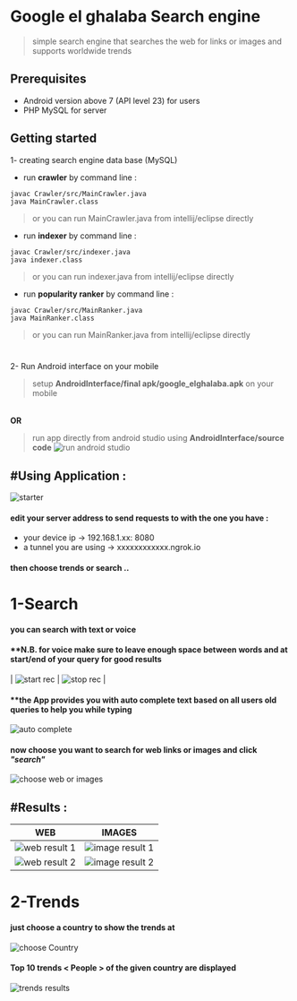 
# Google el ghalaba Search engine
>   simple search engine that searches the web for links or images and supports worldwide trends
## Prerequisites

 

* Android version above 7 (API level 23) for users
* PHP MySQL for server


## Getting started
1- creating search engine data base (MySQL)

- run **crawler** by command line :

```
javac Crawler/src/MainCrawler.java
java MainCrawler.class
```
>   or you can run MainCrawler.java from intellij/eclipse directly
- run **indexer** by command line :

```
javac Crawler/src/indexer.java
java indexer.class
```
>   or you can run indexer.java from intellij/eclipse directly
- run **popularity ranker** by command line :

```
javac Crawler/src/MainRanker.java
java MainRanker.class
```

>   or you can run MainRanker.java from intellij/eclipse directly
#
2- Run Android interface on your mobile 
> setup **AndroidInterface/final apk/google_elghalaba.apk** on your mobile
######
**OR**
>  run app directly from android studio using **AndroidInterface/source code**
![run android studio](images/Android%20Studio%20run.png)


## #Using Application :
![starter](images/starter.jpg)

#### edit your server address to send requests to with the one you have :

 - your device ip -> 192.168.1.xx: 8080
 - a tunnel you are using -> xxxxxxxxxxxx.ngrok.io
#### then choose trends or search ..
# 1-Search
#### you can search with text or voice
#### **N.B. for voice make sure to leave enough space between words and at start/end of your query for good results
| ![start rec](images/start.jpg) | ![stop rec](images/stop.jpg) |

#### **the App provides you with auto complete text based on all users old queries to help you while typing
![auto complete](images/autoComplete.jpg)

#### now choose you want to search for web links or images and click ***"search"***
![choose web or images](images/choose.jpg)
## #Results :
|WEB|IMAGES |
|--|--|
|![web result 1](images/webresults1.jpg)  |![image result 1](images/imgresult1.jpg)  |
|![web result 2](images/webresults2.jpg)  |![image result 2](images/imgresult2.jpg)  |

# 2-Trends
#### just choose a country to show the trends at
![choose Country](images/chooseCountry.jpg)

#### Top 10 trends < People > of the given country are displayed
![trends results](images/trendsResults.jpg)
